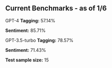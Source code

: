 ## Current Benchmarks - as of 1/6

GPT-4
**Tagging:** 57.14%

**Sentiment:** 85.71%


GPT-3.5-turbo
**Tagging:** 78.57%

**Sentiment:** 71.43%


**Test sample size:** 15
